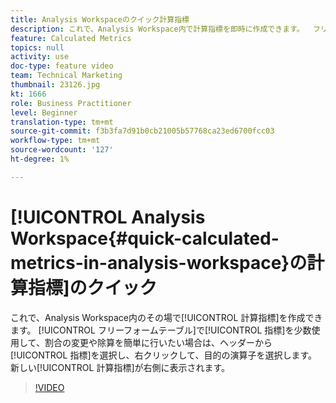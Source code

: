 ```yaml
---
title: Analysis Workspaceのクイック計算指標
description: これで、Analysis Workspace内で計算指標を即時に作成できます。  フリーフォームテーブルで数個の指標を使用して、割合の簡単な変更や除算を行いたい場合は、ヘッダーから指標を選択し、右クリックして、目的の演算子を選択します。  新しい計算指標が右側に表示されます。
feature: Calculated Metrics
topics: null
activity: use
doc-type: feature video
team: Technical Marketing
thumbnail: 23126.jpg
kt: 1666
role: Business Practitioner
level: Beginner
translation-type: tm+mt
source-git-commit: f3b3fa7d91b0cb21005b57768ca23ed6700fcc03
workflow-type: tm+mt
source-wordcount: '127'
ht-degree: 1%

---
```



# [!UICONTROL Analysis Workspace{#quick-calculated-metrics-in-analysis-workspace}の計算指標]のクイック

これで、Analysis Workspace内のその場で[!UICONTROL 計算指標]を作成できます。  [!UICONTROL フリーフォームテーブル]で[!UICONTROL 指標]を少数使用して、割合の変更や除算を簡単に行いたい場合は、ヘッダーから[!UICONTROL 指標]を選択し、右クリックして、目的の演算子を選択します。  新しい[!UICONTROL 計算指標]が右側に表示されます。

>[!VIDEO](https://video.tv.adobe.com/v/23126/?quality=12)
